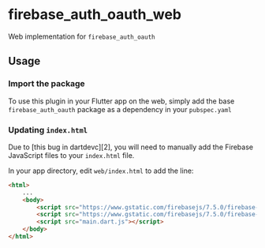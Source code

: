 # firebase_auth_oauth_web

Web implementation for `firebase_auth_oauth`

## Usage

### Import the package

To use this plugin in your Flutter app on the web, simply add the base `firebase_auth_oauth` package as a
dependency in your `pubspec.yaml`

### Updating `index.html`

Due to [this bug in dartdevc][2], you will need to manually add the Firebase
JavaScript files to your `index.html` file.

In your app directory, edit `web/index.html` to add the line:

```html
<html>
    ...
    <body>
        <script src="https://www.gstatic.com/firebasejs/7.5.0/firebase-app.js"></script>
        <script src="https://www.gstatic.com/firebasejs/7.5.0/firebase-auth.js"></script>
        <script src="main.dart.js"></script>
    </body>
</html>
```
